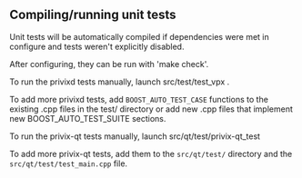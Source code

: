 Compiling/running unit tests
------------------------------------

Unit tests will be automatically compiled if dependencies were met in configure
and tests weren't explicitly disabled.

After configuring, they can be run with 'make check'.

To run the privixd tests manually, launch src/test/test_vpx .

To add more privixd tests, add `BOOST_AUTO_TEST_CASE` functions to the existing
.cpp files in the test/ directory or add new .cpp files that
implement new BOOST_AUTO_TEST_SUITE sections.

To run the privix-qt tests manually, launch src/qt/test/privix-qt_test

To add more privix-qt tests, add them to the `src/qt/test/` directory and
the `src/qt/test/test_main.cpp` file.
